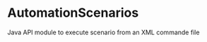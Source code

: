 AutomationScenarios
===================

Java API module to execute scenario from an XML commande file
